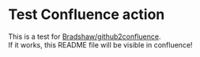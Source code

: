 # Test Confluence action

This is a test for [Bradshaw/github2confluence](https://github.com/Bradshaw/markdown2confluence).  
If it works, this README file will be visible in confluence!
